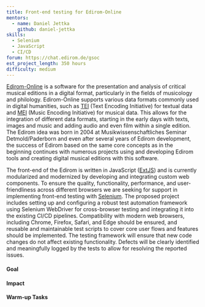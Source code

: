 ```yaml
---
title: Front-end testing for Edirom-Online
mentors:  
  - name: Daniel Jettka
    github: daniel-jettka
skills: 
  - Selenium
  - JavaScript
  - CI/CD
forum: https://chat.edirom.de/gsoc
est_project_length: 350 hours
difficulty: medium
---
```


[Edirom-Online] is a software for the presentation and analysis of critical musical editions in a digital format, particularly in the fields of musicology and philology. Edirom-Online supports various data formats commonly used in digital humanities, such as [TEI] (Text Encoding Initiative) for textual data and [MEI] (Music Encoding Initiative) for musical data. This allows for the integration of different data formats, starting in the early days with texts, images and music and adding audio and even film within a single edition. The Edirom idea was born in 2004 at Musikwissenschaftliches Seminar Detmold/Paderborn and even after several years of Edirom development, the success of Edirom based on the same core concepts as in the beginning continues with numerous projects using and developing Edirom tools and creating digital musical editions with this software.

The front-end of the Edirom is written in JavaScript ([ExtJS]) and is currently modularized and modernized by developing and integrating custom web components. To ensure the quality, functionality, performance, and user-friendliness across different browsers we are seeking for support in implementing front-end testing with [Selenium]. The proposed project includes setting up and configuring a robust test automation framework using Selenium WebDriver for cross-browser testing and integrating it into the existing CI/CD pipelines. Compatibility with modern web browsers, including Chrome, Firefox, Safari, and Edge should be ensured, and reusable and maintainable test scripts to cover core user flows and features should be implemented. The testing framework will ensure that new code changes do not affect existing functionality. Defects will be clearly identified and meaningfully logged by the tests to allow for resolving the reported issues.

#### Goal

#### Impact

#### Warm-up Tasks

[Edirom-Online]: https://github.com/Edirom/Edirom-Online
[TEI]: https://tei-c.org/
[MEI]: https://music-encoding.org/
[ExtJS]: https://www.sencha.com/products/extjs/
[Selenium]: https://www.selenium.dev/
